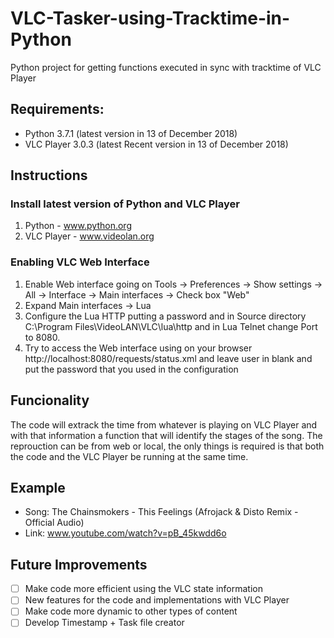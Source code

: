 # VLC-Tasker-using-Tracktime-in-Python
Python project for getting functions executed in sync with tracktime of VLC Player

## Requirements:
- Python 3.7.1 (latest version in 13 of December 2018)
- VLC Player 3.0.3 (latest Recent version in 13 of December 2018)


## Instructions
### Install latest version of Python and VLC Player
1. Python - www.python.org
2. VLC Player - www.videolan.org

### Enabling VLC Web Interface
1. Enable Web interface going on Tools -> Preferences -> Show settings -> All -> Interface -> Main interfaces -> Check box "Web"
2. Expand Main interfaces -> Lua
3. Configure the Lua HTTP putting a password and in Source directory C:\Program Files\VideoLAN\VLC\lua\http and in Lua Telnet change Port to 8080.
4. Try to access the Web interface using on your browser http://localhost:8080/requests/status.xml and leave user in blank and put the password that you used in the configuration

## Funcionality
The code will extrack the time from whatever is playing on VLC Player and with that information a function that will identify the stages of the song. The reprouction can be from web or local, the only things is required is that both the code and the VLC Player be running at the same time.

## Example
- Song: The Chainsmokers - This Feelings (Afrojack & Disto Remix - Official Audio)
- Link: www.youtube.com/watch?v=pB_45kwdd6o

## Future Improvements
- [ ] Make code more efficient using the VLC state information
- [ ] New features for the code and implementations with VLC Player
- [ ] Make code more dynamic to other types of content
- [ ] Develop Timestamp + Task file creator 
